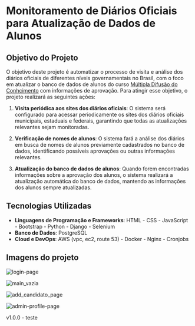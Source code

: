 # Monitoramento de Diários Oficiais para Atualização de Dados de Alunos

## Objetivo do Projeto

O objetivo deste projeto é automatizar o processo de visita e análise dos diários oficiais de diferentes níveis governamentais no Brasil, com o foco em atualizar o banco de dados de alunos do curso [Múltipla Difusão do Conhcimento](https://portalmultipla.com.br/) com informações de aprovação. Para atingir esse objetivo, o projeto realizará as seguintes ações:

1. **Visita periódica aos sites dos diários oficiais**: O sistema será configurado para acessar periodicamente os sites dos diários oficiais municipais, estaduais e federais, garantindo que todas as atualizações relevantes sejam monitoradas.

2. **Verificação de nomes de alunos**: O sistema fará a análise dos diários em busca de nomes de alunos previamente cadastrados no banco de dados, identificando possíveis aprovações ou outras informações relevantes.

3. **Atualização do banco de dados de alunos**: Quando forem encontradas informações sobre a aprovação dos alunos, o sistema realizará a atualização automática do banco de dados, mantendo as informações dos alunos sempre atualizadas.

## Tecnologias Utilizadas

- **Linguagens de Programação e Frameworks**: HTML - CSS - JavaScript - Bootstrap - Python - Django - Selenium
- **Banco de Dados**: PostgreSQL
- **Cloud e DevOps**: AWS (vpc, ec2, route 53) - Docker - Nginx - Cronjobs

## Imagens do projeto

![login-page](https://github.com/user-attachments/assets/6948eeb4-080a-46de-96d7-8135427fa2aa)

![main_vazia](https://github.com/user-attachments/assets/edbf3854-e267-405b-be82-9c35c364472e)

![add_candidato_page](https://github.com/user-attachments/assets/45bb5a09-ac66-4500-b221-225dd1e0fe35)

![admin-profile-page](https://github.com/user-attachments/assets/55f3543b-407e-4ab7-9d3b-aab7404e7bf9)


v1.0.0 - teste

